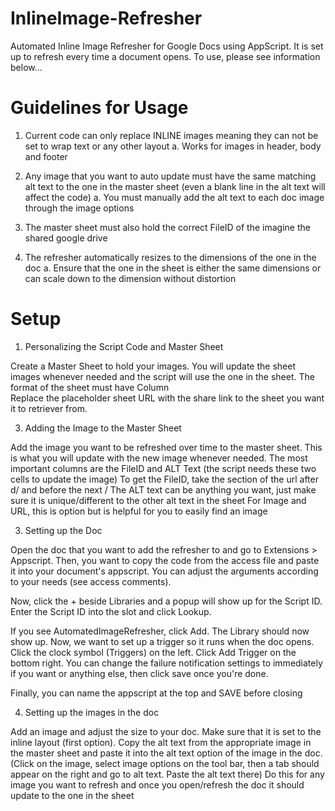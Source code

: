 # InlineImage-Refresher
Automated Inline Image Refresher for Google Docs using AppScript. It is set up to refresh every time a document opens.
To use, please see information below...

# Guidelines for Usage
1.	Current code can only replace INLINE images meaning they can not be set to wrap text or any other layout
    a.	Works for images in header, body and footer

2.	Any image that you want to auto update must have the same matching alt text to the one in the master sheet (even a blank line in the alt text will affect the code)
    a.	You must manually add the alt text to each doc image through the image options

3.	The master sheet must also hold the correct FileID of the imagine the shared google drive
4.	The refresher automatically resizes to the dimensions of the one in the doc 
    a.	Ensure that the one in the sheet is either the same dimensions or can scale down to the dimension without distortion

# Setup

1. Personalizing the Script Code and Master Sheet

Create a Master Sheet to hold your images. You will update the sheet images whenever needed and the script will use the one in the sheet.
The format of the sheet must have Column  
Replace the placeholder sheet URL with the share link to the sheet you want it to retriever from. 

3. Adding the Image to the Master Sheet

Add the image you want to be refreshed over time to the master sheet. This is what you will update with the new image whenever needed.
The most important columns are the FileID and ALT Text (the script needs these two cells to update the image)
To get the FileID, take the section of the url after d/ and before the next /
The ALT text can be anything you want, just make sure it is unique/different to the other alt text in the sheet
For Image and URL, this is option but is helpful for you to easily find an image  

3. Setting up the Doc

Open the doc that you want to add the refresher to and go to Extensions > Appscript.
Then, you want to copy the code from the access file and paste it into your document's appscript.
You can adjust the arguments according to your needs (see access comments).

Now, click the + beside Libraries and a popup will show up for the Script ID.
Enter the Script ID into the slot and click Lookup. 

If you see AutomatedImageRefresher, click Add. The Library should now show up.
Now, we want to set up a trigger so it runs when the doc opens.  Click the clock symbol (Triggers) on the left.
Click Add Trigger on the bottom right. You can change the failure notification settings to immediately if you want or anything else, then click save once you're done.
 
Finally, you can name the appscript at the top and SAVE before closing


4.	Setting up the images in the doc

Add an image and adjust the size to your doc. Make sure that it is set to the inline layout (first option).
Copy the alt text from the appropriate image in the master sheet and paste it into the alt text option of the image in the doc. (Click on the image, select image options on the tool bar, then a tab should appear on the right and go to alt text. Paste the alt text there)
Do this for any image you want to refresh and once you open/refresh the doc it should update to the one in the sheet

